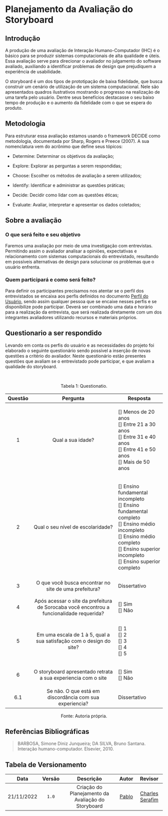 # Planejamento da Avaliação do Storyboard

## Introdução
A produção de uma avaliação de Interação Humano-Computador (IHC) é o básico para se produzir sistemas computacionais de alta qualidade e úteis. Essa avaliação serve para direcionar o avaliador no julgamento do software avaliado, auxiliando a identificar problemas de design que prejudiquem a experiência de usabilidade. 

O storyboard é um dos tipos de prototipação de baixa fidelidade, que busca construir um cenário de utilização de um sistema computacional. Nele são apresentados quadros ilustrativos mostrando o progresso na realização de uma tarefa pelo usuário. Dentre seus benefícios destacasse o seu baixo tempo de produção e o aumento da fidelidade com o que se espera do produto. 

## Metodologia
Para estruturar essa avaliação estamos usando o framework DECIDE como metodologia, documentada por Sharp, Rogers e Preece (2007). A sua nomenclatura vem do acrônimo que define seus tópicos: 
 

* Determine: Determinar os objetivos da avaliação; 

* Explore: Explorar as perguntas a serem respondidas; 

* Choose: Escolher os métodos de avaliação a serem utilizados; 

* Identify: Identificar e administrar as questões práticas; 

* Decide: Decidir como lidar com as questões éticas; 

* Evaluate: Avaliar, interpretar e apresentar os dados coletados; 

## Sobre a avaliação
### O que será feito e seu objetivo
Faremos uma avaliação por meio de uma investigação com entrevistas. Permitindo assim o avaliador analisar a opiniões, expectativas e relacionamento com sistemas computacionais do entrevistado, resultando em possíveis alternativas de design para solucionar os problemas que o usuário enfrenta. 

### Quem participará e como será feito? 

Para definir os participantes precisamos nos atentar se o perfil dos entrevistados se encaixa aos perfis definidos no documento [Perfil do Usuário](pages/projeto/etapa2/perfil_usuario?id=defini%c3%a7%c3%a3o-dos-perfis), sendo assim qualquer pessoa que se encaixe nesses perfis e se disponibilize pode participar. Deverá ser combinado uma data e horário para a realização da entrevista, que será realizada diretamente com um dos integrantes avaliadores utilizando recursos e materiais próprios. 

## Questionario a ser respondido
Levando em conta os perfis do usuário e as necessidades do projeto foi elaborado o seguinte questionário sendo possível a inserção de novas questões a critério do avaliador. Neste questionário estão presentes questões que avaliam se o entrevistado pode participar, e que avaliam a qualidade do storyboard. 

</br>
<div style="text-align: center;">
<p>Tabela 1: Questionatio. </p>
</div>

|   Questão   |             Pergunta              |  Resposta   |
| :---: | :-------------------------------: | :---------: |
|   1   | Qual a sua idade? | <p style="text-align: left;">[] Menos de 20 anos</br>[] Entre 21 a 30 anos</br>[] Entre 31 e 40 anos</br>[] Entre 41 e 50 anos</br>[] Mais de 50 anos</p> |
|   2   | Qual o seu nível de escolaridade? | <p style="text-align: left;">[] Ensino fundamental incompleto</br>[] Ensino fundamental completo</br>[] Ensino médio incompleto</br>[] Ensino médio completo</br>[] Ensino superior incompleto</br>[] Ensino superior completo</p> |
|   3   | O que você busca encontrar no site de uma prefeitura?| <p style="text-align: left;">Dissertativo </p> |
|   4   | Após acessar o site da prefeitura de Sorocaba você encontrou a funcionalidade requerida? | <p style="text-align: left;">[] Sim </br>[] Não</p>  |
|   5   | Em uma escala de 1 à 5, qual a sua satisfação com o design do site?  | <p style="text-align: left;">[] 1</br>[] 2</br>[] 3</br>[] 4</br>[] 5</p> |
|   6   | O storyboard apresentado retrata a sua experiencia com o site | <p style="text-align: left;">[] Sim </br>[] Não</p> |
|   6.1   | Se não. O que está em discordância com sua experiencia? | <p style="text-align: left;">Dissertativo </p> |

<div style="text-align: center;">
<p>Fonte: Autoria própria. </p>
</div>


## Referências Bibliográficas

> BARBOSA, Simone Diniz Junqueira; DA SILVA, Bruno Santana. Interação humano-computador. Elsevier, 2010.

## Tabela de Versionamento

|    Data    | Versão |                     Descrição                      |                 Autor                  |                        Revisor                        |
| :--------: | :----: | :------------------------------------------------: | :------------------------------------: | :---------------------------------------------------: |
| 21/11/2022 | `1.0`  | Criação do Planejamento da Avaliação do Storyboard | [Pablo](https://github.com/pabloheika) | [Charles Serafim](https://github.com/charles-serafim) |
